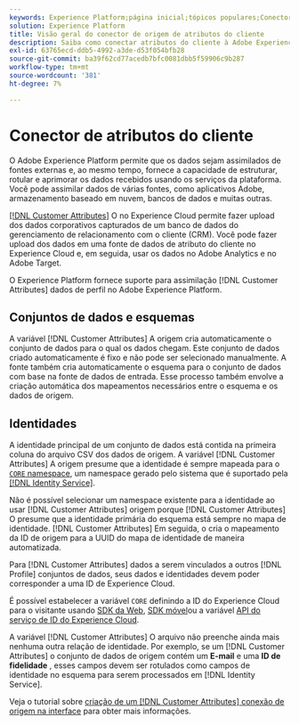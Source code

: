 ```yaml
---
keywords: Experience Platform;página inicial;tópicos populares;Conector de atributos do cliente
solution: Experience Platform
title: Visão geral do conector de origem de atributos do cliente
description: Saiba como conectar atributos do cliente à Adobe Experience Platform usando APIs ou a interface do usuário
exl-id: 63765ecd-ddb5-4992-a3de-d53f054bfb28
source-git-commit: ba39f62cd77acedb7bfc0081dbb5f59906c9b287
workflow-type: tm+mt
source-wordcount: '381'
ht-degree: 7%

---
```


# Conector de atributos do cliente

O Adobe Experience Platform permite que os dados sejam assimilados de fontes externas e, ao mesmo tempo, fornece a capacidade de estruturar, rotular e aprimorar os dados recebidos usando os serviços da plataforma. Você pode assimilar dados de várias fontes, como aplicativos Adobe, armazenamento baseado em nuvem, bancos de dados e muitas outras.

[[!DNL Customer Attributes]](https://experienceleague.adobe.com/docs/core-services/interface/services/customer-attributes/attributes.html?lang=pt-BR) O no Experience Cloud permite fazer upload dos dados corporativos capturados de um banco de dados do gerenciamento de relacionamento com o cliente (CRM). Você pode fazer upload dos dados em uma fonte de dados de atributo do cliente no Experience Cloud e, em seguida, usar os dados no Adobe Analytics e no Adobe Target.

O Experience Platform fornece suporte para assimilação [!DNL Customer Attributes] dados de perfil no Adobe Experience Platform.

## Conjuntos de dados e esquemas

A variável [!DNL Customer Attributes] A origem cria automaticamente o conjunto de dados para o qual os dados chegam. Este conjunto de dados criado automaticamente é fixo e não pode ser selecionado manualmente. A fonte também cria automaticamente o esquema para o conjunto de dados com base na fonte de dados de entrada. Esse processo também envolve a criação automática dos mapeamentos necessários entre o esquema e os dados de origem.

## Identidades

A identidade principal de um conjunto de dados está contida na primeira coluna do arquivo CSV dos dados de origem. A variável [!DNL Customer Attributes] A origem presume que a identidade é sempre mapeada para o [`CORE` namespace](../../../identity-service/features/namespaces.md), um namespace gerado pelo sistema que é suportado pela [[!DNL Identity Service]](../../../identity-service/home.md).

Não é possível selecionar um namespace existente para a identidade ao usar [!DNL Customer Attributes] origem porque [!DNL Customer Attributes] O presume que a identidade primária do esquema está sempre no mapa de identidade. [!DNL Customer Attributes] Em seguida, o cria o mapeamento da ID de origem para a UUID do mapa de identidade de maneira automatizada.

Para [!DNL Customer Attributes] dados a serem vinculados a outros [!DNL Profile] conjuntos de dados, seus dados e identidades devem poder corresponder a uma ID de Experience Cloud.

É possível estabelecer a variável `CORE` definindo a ID do Experience Cloud para o visitante usando [SDK da Web](https://experienceleague.adobe.com/docs/experience-platform/edge/identity/overview.html), [SDK móvel](https://developer.adobe.com/client-sdks/documentation/mobile-core/identity/)ou a variável [API do serviço de ID do Experience Cloud](https://experienceleague.adobe.com/docs/id-service/using/intro/overview.html?lang=pt-BR).

A variável [!DNL Customer Attributes] O arquivo não preenche ainda mais nenhuma outra relação de identidade. Por exemplo, se um [!DNL Customer Attributes] o conjunto de dados de origem contém um **E-mail** e uma **ID de fidelidade** , esses campos devem ser rotulados como campos de identidade no esquema para serem processados em [!DNL Identity Service].

Veja o tutorial sobre [criação de um [!DNL Customer Attributes] conexão de origem na interface](../../tutorials/ui/create/adobe-applications/customer-attributes.md) para obter mais informações.
